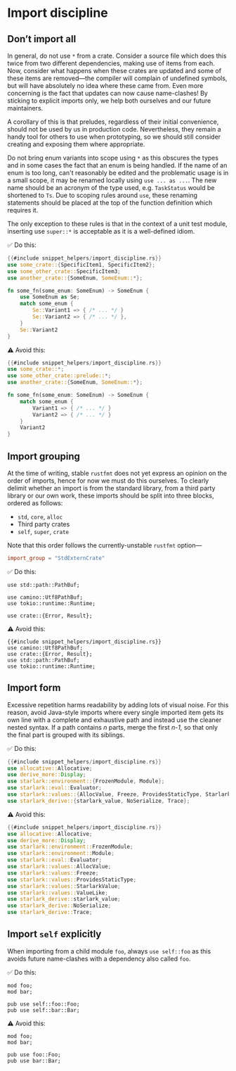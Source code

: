 # Import discipline

## Don’t import all

In general, do not use `*` from a crate.
Consider a source file which does this twice from two different dependencies, making use of items from each.
Now, consider what happens when these crates are updated and some of these items are removed—the compiler will complain of undefined symbols, but will have absolutely no idea where these came from.
Even more concerning is the fact that updates can now cause name-clashes!
By sticking to explicit imports only, we help both ourselves and our future maintainers.

A corollary of this is that preludes, regardless of their initial convenience, should not be used by us in production code.
Nevertheless, they remain a handy tool for others to use when prototyping, so we should still consider creating and exposing them where appropriate.

Do not bring enum variants into scope using `*` as this obscures the types and in some cases the fact that an enum is being handled.
If the name of an enum is too long, can't reasonably be edited and the problematic usage is in a small scope, it may be renamed locally using `use ... as ...`.
The new name should be an acronym of the type used, e.g. `TaskStatus` would be shortened to `Ts`.
Due to scoping rules around `use`, these renaming statements should be placed at the top of the function definition which requires it.

The only exception to these rules is that in the context of a unit test module, inserting use `super::*` is acceptable as it is a well-defined idiom.

✅ Do this:

```rust
{{#include snippet_helpers/import_discipline.rs}}
use some_crate::{SpecificItem1, SpecificItem2};
use some_other_crate::SpecificItem3;
use another_crate::{SomeEnum, SomeEnum::*};

fn some_fn(some_enum: SomeEnum) -> SomeEnum {
    use SomeEnum as Se;
    match some_enum {
        Se::Variant1 => { /* ... */ }
        Se::Variant2 => { /* ... */ },
    }
    Se::Variant2
}
```

⚠️ Avoid this:

```rust
{{#include snippet_helpers/import_discipline.rs}}
use some_crate::*;
use some_other_crate::prelude::*;
use another_crate::{SomeEnum, SomeEnum::*};

fn some_fn(some_enum: SomeEnum) -> SomeEnum {
    match some_enum {
        Variant1 => { /* ... */ }
        Variant2 => { /* ... */ }
    }
    Variant2
}
```

## Import grouping

At the time of writing, stable `rustfmt` does not yet express an opinion on the order of imports, hence for now we must do this ourselves.
To clearly delimit whether an import is from the standard library, from a third party library or our own work, these imports should be split into three blocks, ordered as follows:

- `std`, `core`, `alloc`
- Third party crates
- `self`, `super`, `crate`

Note that this order follows the currently-unstable `rustfmt` option—

```toml
import_group = "StdExternCrate"
```

✅ Do this:

```rust,ignore
use std::path::PathBuf;

use camino::Utf8PathBuf;
use tokio::runtime::Runtime;

use crate::{Error, Result};
```

⚠️ Avoid this:

```rust,ignore
{{#include snippet_helpers/import_discipline.rs}}
use camino::Utf8PathBuf;
use crate::{Error, Result};
use std::path::PathBuf;
use tokio::runtime::Runtime;
```

## Import form

Excessive repetition harms readability by adding lots of visual noise.
For this reason, avoid Java-style imports where every single imported item gets its own line with a complete and exhaustive path and instead use the cleaner nested syntax.
If a path contains _n_ parts, merge the first _n-1,_ so that only the final part is grouped with its siblings.

✅ Do this:

```rust
{{#include snippet_helpers/import_discipline.rs}}
use allocative::Allocative;
use derive_more::Display;
use starlark::environment::{FrozenModule, Module};
use starlark::eval::Evaluator;
use starlark::values::{AllocValue, Freeze, ProvidesStaticType, StarlarkValue, ValueLike};
use starlark_derive::{starlark_value, NoSerialize, Trace};
```

⚠️ Avoid this:

```rust
{{#include snippet_helpers/import_discipline.rs}}
use allocative::Allocative;
use derive_more::Display;
use starlark::environment::FrozenModule;
use starlark::environment::Module;
use starlark::eval::Evaluator;
use starlark::values::AllocValue;
use starlark::values::Freeze;
use starlark::values::ProvidesStaticType;
use starlark::values::StarlarkValue;
use starlark::values::ValueLike;
use starlark_derive::starlark_value;
use starlark_derive::NoSerialize;
use starlark_derive::Trace;
```

## Import `self` explicitly

When importing from a child module `foo`, always `use self::foo` as this avoids future name-clashes with a dependency also called `foo`.

✅ Do this:

```rust,ignore
mod foo;
mod bar;

pub use self::foo::Foo;
pub use self::bar::Bar;
```

⚠️ Avoid this:

```rust,ignore
mod foo;
mod bar;

pub use foo::Foo;
pub use bar::Bar;
```
